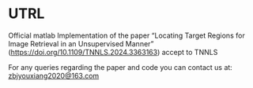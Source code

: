 # UTRL
Official matlab Implementation of the paper “Locating Target Regions for Image Retrieval in an Unsupervised Manner” (https://doi.org/10.1109/TNNLS.2024.3363163) accept to TNNLS

For any queries regarding the paper and code you can contact us at: zbjyouxiang2020@163.com
